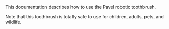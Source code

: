 This documentation describes how to use the Pavel robotic toothbrush.  

Note that this toothbrush is totally safe to use for children, adults, pets, and wildlife.
